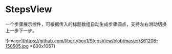 # StepsView
一个步骤展示控件，可根据传入的标题数组自动生成步骤圆点，支持左右滑动切换上一步下一步。

![image](https://github.com/libertyboy1/StepsView/blob/master/S61206-150505.jpg =600x1067)
